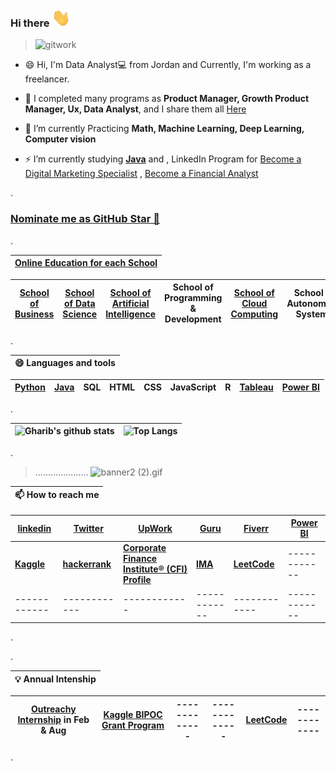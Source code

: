
### Hi there <img src="https://raw.githubusercontent.com/ABSphreak/ABSphreak/master/gifs/Hi.gif" width="30px"></h2> 


> ![gitwork](https://user-images.githubusercontent.com/36210723/94987193-0053d400-056d-11eb-97d2-f0319bbe27f6.jpg)


- 😄 Hi, I'm Data Analyst💻 from Jordan and  Currently, I'm working as a freelancer.




- 🔭 I completed many programs as **Product Manager, Growth Product Manager, Ux, Data Analyst**, and I share them all  [Here](https://github.com/nancyalaswad90?tab=repositories)
- 🌱 I’m currently Practicing  **Math, Machine Learning, Deep Learning, Computer vision**

- ⚡ I’m currently studying **[Java](https://github.com/nancyalaswad90/Project-for-Vehicle-Accident-Application/blob/main/README.md)**  and , LinkedIn Program for [Become a Digital Marketing Specialist](https://www.linkedin.com/learning/paths/become-a-digital-marketing-specialist) , [Become a Financial Analyst](https://www.linkedin.com/learning/paths/become-a-financial-analyst) 



.


### **[Nominate me as GitHub Star 🌟](https://stars.github.com/nominate/)**



.

| **[ Online Education for each School](https://github.com/nancyalaswad90/ONLINE-EDUCATION-for-each-School/blob/main/README.md)**|
 | ------------ | 

| **[School of Business](https://github.com/nancyalaswad90/The-School-of-Business/blob/main/README.md)** | **[School of Data Science](https://github.com/nancyalaswad90/School-of-Data-Science/blob/main/README.md)** | **[School of  Artificial Intelligence](https://www.udacity.com/school-of-ai)** | **School of Programming & Development**| **[School of Cloud Computing](https://github.com/nancyalaswad90/School-of-Cloud-Computing/blob/main/README.md)**|**School of  Autonomous Systems**| 
| ------------ | ------------ | ------------ |------------ | ------------ | ------------ |


.






| **😄 Languages and tools**|
 | ------------ | 

| **[Python](https://github.com/nancyalaswad90/Python-Courses)** | **[Java](https://github.com/nancyalaswad90/Project-for-Vehicle-Accident-Application/blob/main/README.md)**  | **SQL** | **HTML**| **CSS**|**JavaScript**| **R** | [Tableau ](https://public.tableau.com/profile/nancy.al.aswad#!/) | [Power BI](https://github.com/nancyalaswad90/Power-BI) |
| ------------ | ------------ | ------------ |------------ | ------------ | ------------ |------------ | ------------ | ------------ |



.



|![Gharib's github stats](https://github-readme-stats.vercel.app/api?username=nancyalaswad90&show_icons=true&theme=algolia&count_private=true) | ![Top Langs](https://github-readme-stats.vercel.app/api/top-langs/?username=nancyalaswad90&theme=algolia)|
| ------------ | ------------ | 


.


   > ..................... ![banner2 (2).gif](https://udacity-reviews-uploads.s3.us-west-2.amazonaws.com/_attachments/399095/1615054263/banner2__2_.gif)
   > 


| **📫 How to reach me**|
 | ------------ | 


|**[linkedin](www.linkedin.com/in/nancy-al-aswad-b001b4124)** |**[Twitter](https://twitter.com/AswadNancy?s=03/ "Twitter")**| **[UpWork ](https://www.upwork.com/o/profiles/users/~01aea1b28cadcbe913/)** | **[Guru](https://www.guru.com/pro/ProfileBuild.aspx?tab=5&pscount=0)** | **[Fiverr](https://www.fiverr.com/nancyalaswad?public_mode=true)** |**[Power BI](https://github.com/nancyalaswad90/Power-BI)** |
| ------------ | ------------ | ------------ |------------ | ------------ | ------------ |
|**[Kaggle](https://www.kaggle.com/nancyalaswad90)**| **[hackerrank](https://www.hackerrank.com/nancyalaswad90)** | **[Corporate Finance Institute® (CFI) Profile](https://dashboard.corporatefinanceinstitute.com/my-profile/)** |**[IMA ](https://imalc.mycrowdwisdom.com/diweb/mylearning/)** | **[LeetCode](https://leetcode.com/Nancy_Al_Aswad90/)** | ------------ |
| ------------ | ------------ | ------------ |------------ | ------------ | ------------ |
.




.



| **💡  Annual Intenship**|
 | ------------ | 


| **[Outreachy Internship](https://www.outreachy.org/docs/internship/) in Feb & Aug**| **[Kaggle BIPOC Grant Program](https://www.kaggle.com/bipoc-grant-application)** | **-------------**  |**-------------**  | **[LeetCode](https://leetcode.com/Nancy_Al_Aswad90/)** | ------------ |
| ------------ | ------------ | ------------ |------------ | ------------ | ------------ |


.
